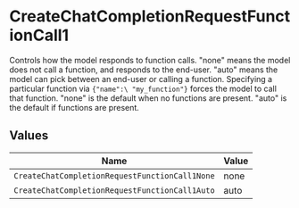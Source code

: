 # CreateChatCompletionRequestFunctionCall1

Controls how the model responds to function calls. "none" means the model does not call a function, and responds to the end-user. "auto" means the model can pick between an end-user or calling a function.  Specifying a particular function via `{"name":\ "my_function"}` forces the model to call that function. "none" is the default when no functions are present. "auto" is the default if functions are present.


## Values

| Name                                           | Value                                          |
| ---------------------------------------------- | ---------------------------------------------- |
| `CreateChatCompletionRequestFunctionCall1None` | none                                           |
| `CreateChatCompletionRequestFunctionCall1Auto` | auto                                           |